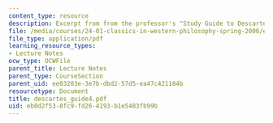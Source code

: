 ```yaml
---
content_type: resource
description: Excerpt from from the professor's "Study Guide to Descartes' Meditations."
file: /media/courses/24-01-classics-in-western-philosophy-spring-2006/eb0d2f538fc9fd264193b1e5483fb99b_descartes_guide4.pdf
file_type: application/pdf
learning_resource_types:
- Lecture Notes
ocw_type: OCWFile
parent_title: Lecture Notes
parent_type: CourseSection
parent_uid: ee03203e-3e7b-dbd2-57d5-ea47c421184b
resourcetype: Document
title: descartes_guide4.pdf
uid: eb0d2f53-8fc9-fd26-4193-b1e5483fb99b
---
```


